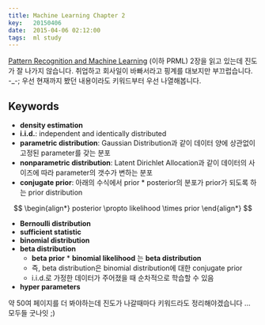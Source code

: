 ```yaml
---
title: Machine Learning Chapter 2
key:   20150406
date:  2015-04-06 02:12:00
tags:  ml study
---
```


[Pattern Recognition and Machine Learning] (이하 PRML) 2장을 읽고 있는데 진도가 잘 나가지 않습니다.
취업하고 회사일이 바빠서라고 핑계를 대보지만 부끄럽습니다. -_-;
우선 현재까지 봤던 내용이라도 키워드부터 우선 나열해봅니다.

## Keywords ##

  * **density estimation**
  * **i.i.d.**: independent and identically distributed
  * **parametric distribution**: Gaussian Distribution과 같이 데이터 양에 상관없이 고정된 parameter를 갖는 분포
  * **nonparametric distribution**: Latent Dirichlet Allocation과 같이 데이터의 사이즈에 따라 parameter의 갯수가 변하는 분포
  * **conjugate prior**: 아래의 수식에서 prior * posterior의 분포가 prior가 되도록 하는 prior distribution

<!--more-->

$$
\begin{align*}
 posterior \propto likelihood \times prior
\end{align*}
$$
  
  * **Bernoulli distribution**
  * **sufficient statistic**
  * **binomial distribution**
  * **beta distribution**
    * **beta prior** * **binomial likelihood** 는 **beta distribution**
	* 즉, beta distribution은 binomial distribution에 대한 conjugate prior
	* i.i.d.로 가정한 데이터가 주어졌을 때 순차적으로 학습할 수 있음
  * **hyper parameters**
  

약 50여 페이지를 더 봐야하는데 진도가 나갈때마다 키워드라도 정리해야겠습니다 ...
모두들 굿나잇 ;)
  
[Pattern Recognition and Machine Learning]: http://www.amazon.com/Pattern-Recognition-Learning-Information-Statistics/dp/0387310738
[Bishop]: http://en.wikipedia.org/wiki/Christopher_Bishop
[지도 학습]: http://ko.wikipedia.org/wiki/%EC%A7%80%EB%8F%84_%ED%95%99%EC%8A%B5
[자율 학습]: http://ko.wikipedia.org/wiki/%EC%9E%90%EC%9C%A8_%ED%95%99%EC%8A%B5_(%EA%B8%B0%EA%B3%84_%ED%95%99%EC%8A%B5)
[강화 학습]: http://ko.wikipedia.org/wiki/%EA%B0%95%ED%99%94_%ED%95%99%EC%8A%B5
